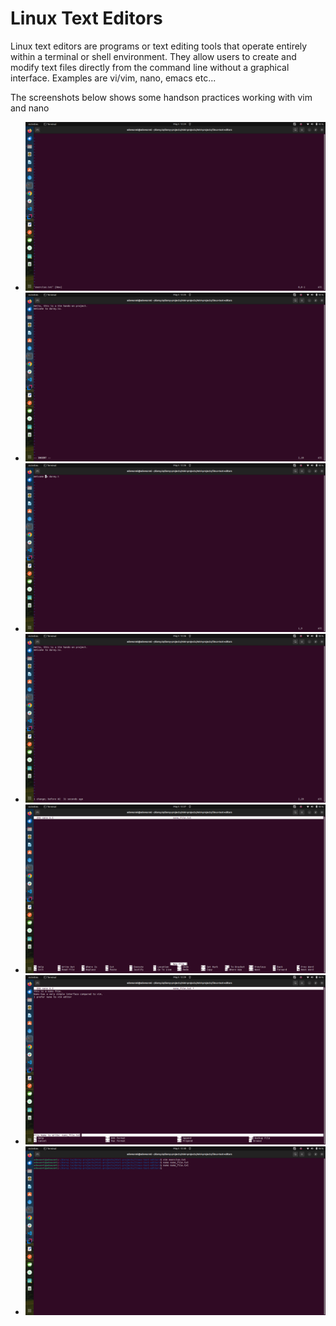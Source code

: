 # Linux Text Editors

Linux text editors are programs or text editing tools that operate entirely within a terminal or shell environment. They allow users to create and modify text files directly from the command line without a graphical interface. Examples are vi/vim, nano, emacs etc... 

The screenshots below shows some handson practices working with vim and nano

- ![vim](images/vim1.png)
- ![vim](images/vim2.png)
- ![vim](images/vim3.png)
- ![vim](images/vim4.png)
- ![nano](images/nano1.png)
- ![nano](images/nano2.png)
- ![terminal](images/terminal.png)